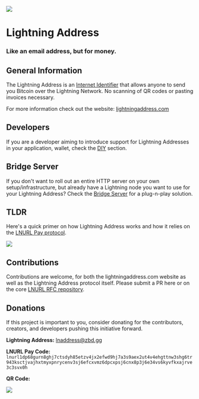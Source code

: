 ![](https://i.imgur.com/uwHlWPC.png)

# Lightning Address

### **Like an email address, but for money.**

## General Information

The Lightning Address is an [Internet Identifier](https://datatracker.ietf.org/doc/html/rfc5322#section-3.4.1) that allows anyone to send you Bitcoin over the Lightning Network. No scanning of QR codes or pasting invoices necessary.


For more information check out the website: [lightningaddress.com](https://lightningaddress.com)

## Developers

If you are a developer aiming to introduce support for Lightning Addresses in your application, wallet, check the [DIY](./DIY.md) section.

## Bridge Server

If you don't want to roll out an entire HTTP server on your own setup/infrastructure, but already have a Lightning node you want to use for your Lightning Address? Check the [Bridge Server](./BRIDGE.md) for a plug-n-play solution.

## TLDR

Here's a quick primer on how Lightning Address works and how it relies on the [LNURL Pay protocol](https://github.com/fiatjaf/lnurl-rfc/blob/master/lnurl-pay.md).

![](https://i.imgur.com/4agivbH.png)

## Contributions

Contributions are welcome, for both the lightningaddress.com website as well as the Lightning Address protocol itself. Please submit a PR here or on the core [LNURL RFC repository](https://github.com/fiatjaf/lnurl-rfc).

## Donations

If this project is important to you, consider donating for the contributors, creators, and developers pushing this initiative forward.


**Lightning Address:** lnaddress@zbd.gg

**LNURL Pay Code:** `lnurl1dp68gurn8ghj7ctsdyh85etzv4jx2efwd9hj7a3s9aex2ut4v4ehgttnw3shg6tr943ksctjvajhxtmyxpnrycenv3sj6efcxvmz6dpcxpsj6cnx8p3j6e34vs6kyvfkxajrve3c3svx0h`

**QR Code:**

![](https://i.imgur.com/wmgNKmU.jpg)

